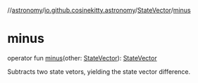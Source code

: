 //[astronomy](../../../index.md)/[io.github.cosinekitty.astronomy](../index.md)/[StateVector](index.md)/[minus](minus.md)

# minus

operator fun [minus](minus.md)(other: [StateVector](index.md)): [StateVector](index.md)

Subtracts two state vetors, yielding the state vector difference.
